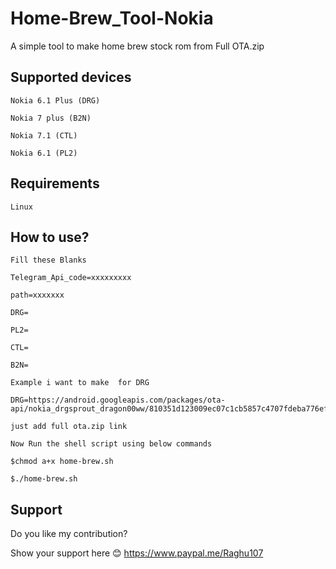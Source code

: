 # Home-Brew_Tool-Nokia
A simple tool to make home brew stock rom from Full OTA.zip

## Supported devices

    Nokia 6.1 Plus (DRG)
    
    Nokia 7 plus (B2N)
    
    Nokia 7.1 (CTL)
    
    Nokia 6.1 (PL2)
    

## Requirements
    Linux
    
    
## How to use?

    Fill these Blanks
   
    Telegram_Api_code=xxxxxxxxx  
   
    path=xxxxxxx
    
    DRG=
    
    PL2=
    
    CTL=
    
    B2N=
    
    Example i want to make  for DRG 
  
    DRG=https://android.googleapis.com/packages/ota-api/nokia_drgsprout_dragon00ww/810351d123009ec07c1cb5857c4707fdeba776ef.zip
    
    just add full ota.zip link 
   
    Now Run the shell script using below commands
   
    $chmod a+x home-brew.sh
   
    $./home-brew.sh
    
    
## Support
 
   Do you like my contribution?
   
   Show your support here 😊 https://www.paypal.me/Raghu107
    
    
